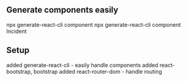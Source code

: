 ## Generate components easily
npx generate-react-cli component <ComponentName>
npx generate-react-cli component Incident

## Setup

added generate-react-cli - easily handle components
added react-bootstrap, bootstrap
added react-router-dom - handle routing

